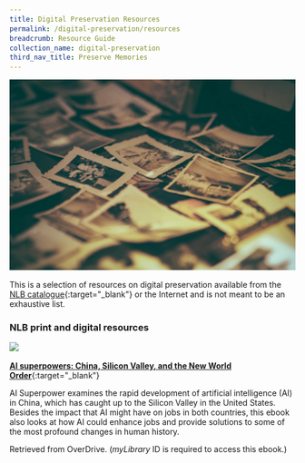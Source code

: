 ```yaml
---
title: Digital Preservation Resources
permalink: /digital-preservation/resources
breadcrumb: Resource Guide
collection_name: digital-preservation
third_nav_title: Preserve Memories
---
```






![Digital preservation resources banner](/images/digital-preservation/Digital-preservation-resources-banner.jpg)


This is a selection of resources on digital preservation available from the [NLB catalogue](http://catalogue.nlb.gov.sg/){:target="_blank"} or the Internet and is not meant to be an exhaustive list.

### **NLB print and digital resources**

<img src="/images/book-covers/ai superpowers.jpg" style="width:150px;" />

[**AI superpowers: China, Silicon Valley, and the New World Order**](https://nlb.overdrive.com/media/3758806){:target="_blank"}

AI Superpower examines the rapid development of artificial intelligence (AI) in China, which has caught up to the Silicon Valley in the United States. Besides the impact that AI might have on jobs in both countries, this ebook also looks at how AI could enhance jobs and provide solutions to some of the most profound changes in human history.

Retrieved from OverDrive. (*myLibrary* ID is required to access this ebook.)